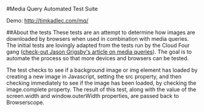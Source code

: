 #Media Query Automated Test Suite

Demo: http://timkadlec.com/mq/

##About the tests
These tests are an attempt to determine how images are downloaded by browsers when used in combination with media queries. The initial tests are lovingly adapted from the tests run by the Cloud Four gang ([check-out Jason Grigsby's article on media queries](http://www.cloudfour.com/css-media-query-for-mobile-is-fools-gold/)). The goal is to automate the process so that more devices and browsers can be tested.

The test checks to see if a background image or img element has loaded by creating a new image in Javascript, setting the src property, and then checking immediately to see if the image has been loaded, by checking the image.complete property. The result of this test, along with the value of the screen.width and window.outerWidth properties, are passed back to Browserscope.

